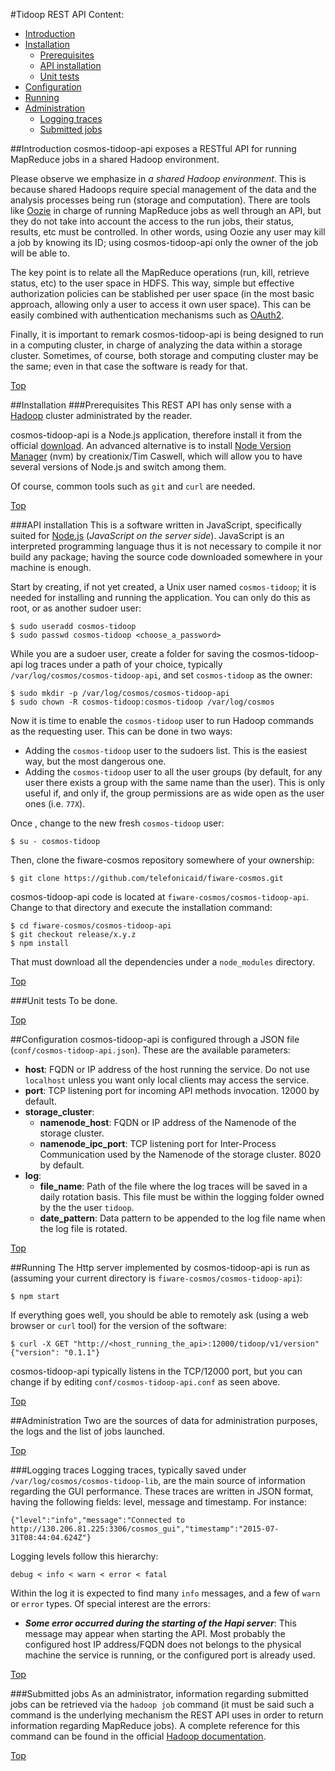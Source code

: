 #<a name="top"></a>Tidoop REST API
Content:

* [Introduction](#section1)
* [Installation](#section2)
    * [Prerequisites](#section2.1)
    * [API installation](#section2.2)
    * [Unit tests](#section2.3)
* [Configuration](#section3)
* [Running](#section4)
* [Administration](#section5)
    * [Logging traces](#section5.1)
    * [Submitted jobs](#section5.2)

##<a name="section1"></a>Introduction
cosmos-tidoop-api exposes a RESTful API for running MapReduce jobs in a shared Hadoop environment.

Please observe we emphasize in <i>a shared Hadoop environment</i>. This is because shared Hadoops require special management of the data and the analysis processes being run (storage and computation). There are tools like [Oozie](https://oozie.apache.org/) in charge of running MapReduce jobs as well through an API, but they do not take into account the access to the run jobs, their status, results, etc must be controlled. In other words, using Oozie any user may kill a job by knowing its ID; using cosmos-tidoop-api only the owner of the job will be able to.

The key point is to relate all the MapReduce operations (run, kill, retrieve status, etc) to the user space in HDFS. This way, simple but effective authorization policies can be stablished per user space (in the most basic approach, allowing only a user to access it own user space). This can be easily combined with authentication mechanisms such as [OAuth2](http://oauth.net/2/).

Finally, it is important to remark cosmos-tidoop-api is being designed to run in a computing cluster, in charge of analyzing the data within a storage cluster. Sometimes, of course, both storage and computing cluster may be the same; even in that case the software is ready for that.

[Top](#top)

##<a name="section2"></a>Installation
###<a name="section2.1"></a>Prerequisites
This REST API has only sense with a [Hadoop](http://hadoop.apache.org/) cluster administrated by the reader.

cosmos-tidoop-api is a Node.js application, therefore install it from the official [download](https://nodejs.org/download/). An advanced alternative is to install [Node Version Manager](https://github.com/creationix/nvm) (nvm) by creationix/Tim Caswell, which will allow you to have several versions of Node.js and switch among them.

Of course, common tools such as `git` and `curl` are needed.

[Top](#top)

###<a name="section2.2"></a>API installation
This is a software written in JavaScript, specifically suited for [Node.js](https://nodejs.org) (<i>JavaScript on the server side</i>). JavaScript is an interpreted programming language thus it is not necessary to compile it nor build any package; having the source code downloaded somewhere in your machine is enough.

Start by creating, if not yet created, a Unix user named `cosmos-tidoop`; it is needed for installing and running the application. You can only do this as root, or as another sudoer user:

    $ sudo useradd cosmos-tidoop
    $ sudo passwd cosmos-tidoop <choose_a_password>

While you are a sudoer user, create a folder for saving the cosmos-tidoop-api log traces under a path of your choice, typically `/var/log/cosmos/cosmos-tidoop-api`, and set `cosmos-tidoop` as the owner:

    $ sudo mkdir -p /var/log/cosmos/cosmos-tidoop-api
    $ sudo chown -R cosmos-tidoop:cosmos-tidoop /var/log/cosmos

Now it is time to enable the `cosmos-tidoop` user to run Hadoop commands as the requesting user. This can be done in two ways:

* Adding the `cosmos-tidoop` user to the sudoers list. This is the easiest way, but the most dangerous one.
* Adding the `cosmos-tidoop` user to all the user groups (by default, for any user there exists a group with the same name than the user). This is only useful if, and only if, the group permissions are as wide open as the user ones (i.e. `77X`).

Once , change to the new fresh `cosmos-tidoop` user:

    $ su - cosmos-tidoop

Then, clone the fiware-cosmos repository somewhere of your ownership:

    $ git clone https://github.com/telefonicaid/fiware-cosmos.git

cosmos-tidoop-api code is located at `fiware-cosmos/cosmos-tidoop-api`. Change to that directory and execute the installation command:

    $ cd fiware-cosmos/cosmos-tidoop-api
    $ git checkout release/x.y.z
    $ npm install

That must download all the dependencies under a `node_modules` directory.

[Top](#top)

###<a name="section2.3"></a>Unit tests
To be done.

[Top](#top)

##<a name="section3"></a>Configuration
cosmos-tidoop-api is configured through a JSON file (`conf/cosmos-tidoop-api.json`). These are the available parameters:

* **host**: FQDN or IP address of the host running the service. Do not use `localhost` unless you want only local clients may access the service.
* **port**: TCP listening port for incoming API methods invocation. 12000 by default.
* **storage_cluster**:
    * **namenode_host**: FQDN or IP address of the Namenode of the storage cluster.
    * **namenode_ipc_port**: TCP listening port for Inter-Process Communication used by the Namenode of the storage cluster. 8020 by default.
* **log**:
    * **file_name**: Path of the file where the log traces will be saved in a daily rotation basis. This file must be within the logging folder owned by the the user `tidoop`.
    * **date_pattern**: Data pattern to be appended to the log file name when the log file is rotated.

[Top](#top)

##<a name="section4"></a>Running
The Http server implemented by cosmos-tidoop-api is run as (assuming your current directory is `fiware-cosmos/cosmos-tidoop-api`):

    $ npm start

If everything goes well, you should be able to remotely ask (using a web browser or `curl` tool) for the version of the software:

    $ curl -X GET "http://<host_running_the_api>:12000/tidoop/v1/version"
    {"version": "0.1.1"}

cosmos-tidoop-api typically listens in the TCP/12000 port, but you can change if by editing `conf/cosmos-tidoop-api.conf` as seen above.

[Top](#top)

##<a name="section5"></a>Administration
Two are the sources of data for administration purposes, the logs and the list of jobs launched.

[Top](#top)

###<a name="section5.1"></a>Logging traces
Logging traces, typically saved under `/var/log/cosmos/cosmos-tidoop-lib`, are the main source of information regarding the GUI performance. These traces are written in JSON format, having the following fields: level, message and timestamp. For instance:

    {"level":"info","message":"Connected to http://130.206.81.225:3306/cosmos_gui","timestamp":"2015-07-31T08:44:04.624Z"}

Logging levels follow this hierarchy:

    debug < info < warn < error < fatal

Within the log it is expected to find many `info` messages, and a few of `warn` or `error` types. Of special interest are the errors:

* ***Some error occurred during the starting of the Hapi server***: This message may appear when starting the API. Most probably the configured host IP address/FQDN does not belongs to the physical machine the service is running, or the configured port is already used.

[Top](#top)

###<a name="section5.2"></a>Submitted jobs
As an administrator, information regarding submitted jobs can be retrieved via the `hadoop job` command (it must be said such a command is the underlying mechanism the REST API uses in order to return information regarding MapReduce jobs). A complete reference for this command can be found in the official [Hadoop documentation](https://hadoop.apache.org/docs/r1.2.1/commands_manual.html#job).

[Top](#top)
